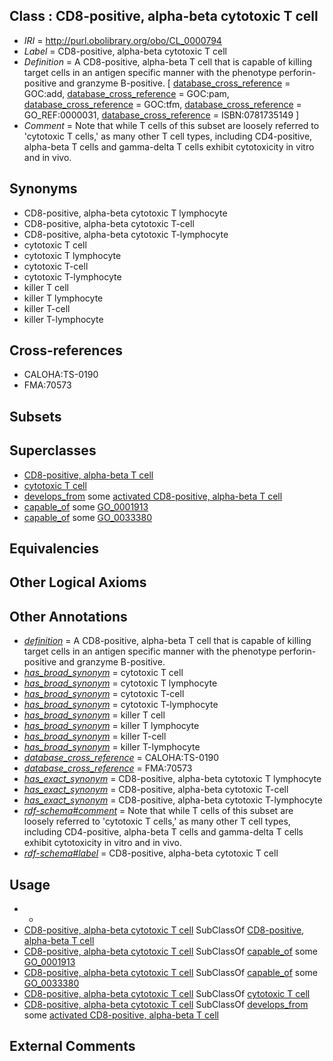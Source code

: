
## Class : CD8-positive, alpha-beta cytotoxic T cell

 * *IRI* = http://purl.obolibrary.org/obo/CL_0000794
 * *Label* = CD8-positive, alpha-beta cytotoxic T cell
 * *Definition* = A CD8-positive, alpha-beta T cell that is capable of killing target cells in an antigen specific manner with the phenotype perforin-positive and granzyme B-positive. [ [database_cross_reference](../../ef/oboInOwl#hasDbXref.md) = GOC:add, [database_cross_reference](../../ef/oboInOwl#hasDbXref.md) = GOC:pam, [database_cross_reference](../../ef/oboInOwl#hasDbXref.md) = GOC:tfm, [database_cross_reference](../../ef/oboInOwl#hasDbXref.md) = GO_REF:0000031, [database_cross_reference](../../ef/oboInOwl#hasDbXref.md) = ISBN:0781735149 ]
 * *Comment* = Note that while T cells of this subset are loosely referred to 'cytotoxic T cells,' as many other T cell types, including CD4-positive, alpha-beta T cells and gamma-delta T cells exhibit cytotoxicity in vitro and in vivo.

## Synonyms

 * CD8-positive, alpha-beta cytotoxic T lymphocyte
 * CD8-positive, alpha-beta cytotoxic T-cell
 * CD8-positive, alpha-beta cytotoxic T-lymphocyte
 * cytotoxic T cell
 * cytotoxic T lymphocyte
 * cytotoxic T-cell
 * cytotoxic T-lymphocyte
 * killer T cell
 * killer T lymphocyte
 * killer T-cell
 * killer T-lymphocyte

## Cross-references

 * CALOHA:TS-0190
 * FMA:70573

## Subsets


## Superclasses

 * [CD8-positive, alpha-beta T cell](../../CL/25/CL_0000625.md)
 * [cytotoxic T cell](../../CL/10/CL_0000910.md)
 * [develops_from](../../RO/02/RO_0002202.md) some [activated CD8-positive, alpha-beta T cell](../../CL/06/CL_0000906.md)
 * [capable_of](../../RO/15/RO_0002215.md) some [GO_0001913](../../GO/13/GO_0001913.md)
 * [capable_of](../../RO/15/RO_0002215.md) some [GO_0033380](../../GO/80/GO_0033380.md)

## Equivalencies


## Other Logical Axioms


## Other Annotations

 * *[definition](../../IAO/15/IAO_0000115.md)* = A CD8-positive, alpha-beta T cell that is capable of killing target cells in an antigen specific manner with the phenotype perforin-positive and granzyme B-positive.
 * *[has_broad_synonym](../../ym/oboInOwl#hasBroadSynonym.md)* = cytotoxic T cell
 * *[has_broad_synonym](../../ym/oboInOwl#hasBroadSynonym.md)* = cytotoxic T lymphocyte
 * *[has_broad_synonym](../../ym/oboInOwl#hasBroadSynonym.md)* = cytotoxic T-cell
 * *[has_broad_synonym](../../ym/oboInOwl#hasBroadSynonym.md)* = cytotoxic T-lymphocyte
 * *[has_broad_synonym](../../ym/oboInOwl#hasBroadSynonym.md)* = killer T cell
 * *[has_broad_synonym](../../ym/oboInOwl#hasBroadSynonym.md)* = killer T lymphocyte
 * *[has_broad_synonym](../../ym/oboInOwl#hasBroadSynonym.md)* = killer T-cell
 * *[has_broad_synonym](../../ym/oboInOwl#hasBroadSynonym.md)* = killer T-lymphocyte
 * *[database_cross_reference](../../ef/oboInOwl#hasDbXref.md)* = CALOHA:TS-0190
 * *[database_cross_reference](../../ef/oboInOwl#hasDbXref.md)* = FMA:70573
 * *[has_exact_synonym](../../ym/oboInOwl#hasExactSynonym.md)* = CD8-positive, alpha-beta cytotoxic T lymphocyte
 * *[has_exact_synonym](../../ym/oboInOwl#hasExactSynonym.md)* = CD8-positive, alpha-beta cytotoxic T-cell
 * *[has_exact_synonym](../../ym/oboInOwl#hasExactSynonym.md)* = CD8-positive, alpha-beta cytotoxic T-lymphocyte
 * *[rdf-schema#comment](../../nt/rdf-schema#comment.md)* = Note that while T cells of this subset are loosely referred to 'cytotoxic T cells,' as many other T cell types, including CD4-positive, alpha-beta T cells and gamma-delta T cells exhibit cytotoxicity in vitro and in vivo.
 * *[rdf-schema#label](../../el/rdf-schema#label.md)* = CD8-positive, alpha-beta cytotoxic T cell

## Usage

 * -
 * [CD8-positive, alpha-beta cytotoxic T cell](../../CL/94/CL_0000794.md) SubClassOf [CD8-positive, alpha-beta T cell](../../CL/25/CL_0000625.md)
 * [CD8-positive, alpha-beta cytotoxic T cell](../../CL/94/CL_0000794.md) SubClassOf [capable_of](../../RO/15/RO_0002215.md) some [GO_0001913](../../GO/13/GO_0001913.md)
 * [CD8-positive, alpha-beta cytotoxic T cell](../../CL/94/CL_0000794.md) SubClassOf [capable_of](../../RO/15/RO_0002215.md) some [GO_0033380](../../GO/80/GO_0033380.md)
 * [CD8-positive, alpha-beta cytotoxic T cell](../../CL/94/CL_0000794.md) SubClassOf [cytotoxic T cell](../../CL/10/CL_0000910.md)
 * [CD8-positive, alpha-beta cytotoxic T cell](../../CL/94/CL_0000794.md) SubClassOf [develops_from](../../RO/02/RO_0002202.md) some [activated CD8-positive, alpha-beta T cell](../../CL/06/CL_0000906.md)

## External Comments

